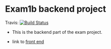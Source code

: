 # Exam1b backend project
Travis:
[![Build Status](https://travis-ci.org/bananahowl/Exam1bBackend.svg?branch=master)](https://travis-ci.org/bananahowl/Exam1bBackend)

* This is the backend part of the exam project.

* link to [front end](https://github.com/bananahowl/Exam1bFrontend)
